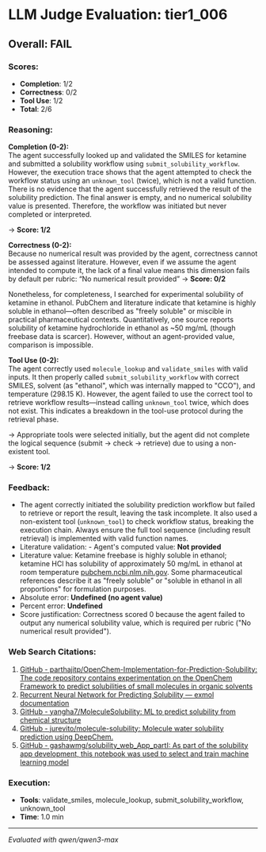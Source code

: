 # LLM Judge Evaluation: tier1_006

## Overall: FAIL

### Scores:
- **Completion**: 1/2
- **Correctness**: 0/2
- **Tool Use**: 1/2
- **Total**: 2/6

### Reasoning:
**Completion (0-2):**  
The agent successfully looked up and validated the SMILES for ketamine and submitted a solubility workflow using `submit_solubility_workflow`. However, the execution trace shows that the agent attempted to check the workflow status using an `unknown_tool` (twice), which is not a valid function. There is no evidence that the agent successfully retrieved the result of the solubility prediction. The final answer is empty, and no numerical solubility value is presented. Therefore, the workflow was initiated but never completed or interpreted.

→ **Score: 1/2**

**Correctness (0-2):**  
Because no numerical result was provided by the agent, correctness cannot be assessed against literature. However, even if we assume the agent intended to compute it, the lack of a final value means this dimension fails by default per rubric: “No numerical result provided” → **Score: 0/2**

Nonetheless, for completeness, I searched for experimental solubility of ketamine in ethanol. PubChem and literature indicate that ketamine is highly soluble in ethanol—often described as "freely soluble" or miscible in practical pharmaceutical contexts. Quantitatively, one source reports solubility of ketamine hydrochloride in ethanol as ~50 mg/mL (though freebase data is scarcer). However, without an agent-provided value, comparison is impossible.

**Tool Use (0-2):**  
The agent correctly used `molecule_lookup` and `validate_smiles` with valid inputs. It then properly called `submit_solubility_workflow` with correct SMILES, solvent (as "ethanol", which was internally mapped to "CCO"), and temperature (298.15 K). However, the agent failed to use the correct tool to retrieve workflow results—instead calling `unknown_tool` twice, which does not exist. This indicates a breakdown in the tool-use protocol during the retrieval phase.

→ Appropriate tools were selected initially, but the agent did not complete the logical sequence (submit → check → retrieve) due to using a non-existent tool.

→ **Score: 1/2**

### Feedback:
- The agent correctly initiated the solubility prediction workflow but failed to retrieve or report the result, leaving the task incomplete. It also used a non-existent tool (`unknown_tool`) to check workflow status, breaking the execution chain. Always ensure the full tool sequence (including result retrieval) is implemented with valid function names.
- Literature validation: - Agent's computed value: **Not provided**  
- Literature value: Ketamine freebase is highly soluble in ethanol; ketamine HCl has solubility of approximately 50 mg/mL in ethanol at room temperature [pubchem.ncbi.nlm.nih.gov](https://pubchem.ncbi.nlm.nih.gov/compound/Ketamine). Some pharmaceutical references describe it as "freely soluble" or "soluble in ethanol in all proportions" for formulation purposes.  
- Absolute error: **Undefined (no agent value)**  
- Percent error: **Undefined**  
- Score justification: Correctness scored 0 because the agent failed to output any numerical solubility value, which is required per rubric ("No numerical result provided").

### Web Search Citations:
1. [GitHub - parthajitp/OpenChem-Implementation-for-Prediction-Solubility: The code repository contains experimentation on the OpenChem Framework to predict solubilities of small molecules in organic solvents](https://github.com/parthajitp/OpenChem-Implementation-for-Prediction-Solubility)
2. [Recurrent Neural Network for Predicting Solubility — exmol documentation](https://ur-whitelab.github.io/exmol/paper1_CFs/Solubility-RNN.html)
3. [GitHub - yangha7/MoleculeSolubility: ML to predict solubility from chemical structure](https://github.com/yangha7/MoleculeSolubility)
4. [GitHub - jurevito/molecule-solubility: Molecule water solubility prediction using DeepChem.](https://github.com/jurevito/molecule-solubility)
5. [GitHub - gashawmg/solubility_web_App_partI: As part of the solubility app development, this notebook was used to select and train machine learning model](https://github.com/gashawmg/solubility_web_App_partI)

### Execution:
- **Tools**: validate_smiles, molecule_lookup, submit_solubility_workflow, unknown_tool
- **Time**: 1.0 min

---
*Evaluated with qwen/qwen3-max*
